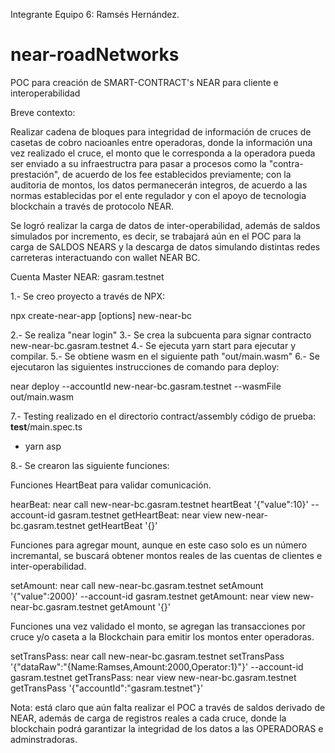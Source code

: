 Integrante Equipo 6: Ramsés Hernández.

# near-roadNetworks
POC para creación de SMART-CONTRACT's NEAR  para cliente e interoperabilidad

Breve contexto:

Realizar cadena de bloques para integridad de información de cruces de casetas de cobro nacioanles entre operadoras, donde la información una vez realizado el cruce, el monto que le corresponda a la operadora pueda ser enviado a su infraestructra para pasar a procesos como la "contra-prestación", de acuerdo de los fee establecidos previamente; con la auditoria de montos, los datos permanecerán integros, de acuerdo a las normas establecidas por el ente regulador y con el apoyo de tecnologia blockchain a través de protocolo NEAR.

Se logró realizar la carga de datos de inter-operabilidad, además de saldos simulados por incremento, es decir, se trabajará aún en el POC para la carga de SALDOS NEARS y la descarga de datos simulando distintas redes carreteras interactuando con wallet NEAR BC.

Cuenta Master NEAR: gasram.testnet

1.- Se creo proyecto a través de NPX:

npx create-near-app [options] new-near-bc

2.- Se realiza "near login"
3.- Se crea la subcuenta para signar contracto new-near-bc.gasram.testnet
4.- Se ejecuta yarn start para ejecutar y compilar.
5.- Se obtiene wasm en el siguiente path "out/main.wasm"
6.- Se ejecutaron las siguientes instrucciones de comando para deploy:

near deploy --accountId new-near-bc.gasram.testnet --wasmFile out/main.wasm

7.- Testing realizado en el directorio contract/assembly código de prueba: __test__/main.spec.ts

  - yarn asp

8.- Se crearon las siguiente funciones:

Funciones HeartBeat para validar comunicación.

hearBeat: near call new-near-bc.gasram.testnet heartBeat '{"value":10}' --account-id gasram.testnet
getHeartBeat: near view new-near-bc.gasram.testnet getHeartBeat '{}'

Funciones para agregar mount, aunque en este caso solo es un número incremantal, se buscará obtener montos reales de las cuentas de clientes e inter-operabilidad.

setAmount: near call new-near-bc.gasram.testnet setAmount '{"value":2000}' --account-id gasram.testnet
getAmount: near view new-near-bc.gasram.testnet getAmount '{}'

Funciones una vez validado el monto, se agregan las transacciones por cruce y/o caseta a la Blockchain para emitir los montos enter operadoras.

setTransPass: near call new-near-bc.gasram.testnet setTransPass '{"dataRaw":"{Name:Ramses,Amount:2000,Operator:1}"}' --account-id gasram.testnet
getTransPass: near view new-near-bc.gasram.testnet getTransPass '{"accountId":"gasram.testnet"}'


Nota: está claro que aún falta realizar el POC a través de saldos derivado de NEAR, además de carga de registros reales a cada cruce, donde la blockchain podrá garantizar la integridad de los datos a las OPERADORAS e adminstradoras.
